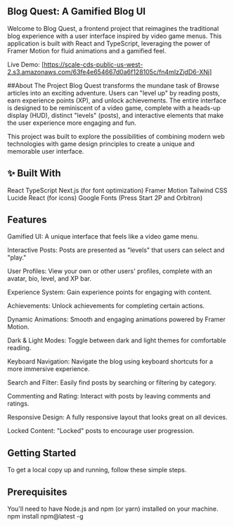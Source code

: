 ## Blog Quest: A Gamified Blog UI
Welcome to Blog Quest, a frontend project that reimagines the traditional blog experience with a user interface inspired by video game menus. This application is built with React and TypeScript, leveraging the power of Framer Motion for fluid animations and a gamified feel.

Live Demo: [https://scale-cds-public-us-west-2.s3.amazonaws.com/63fe4e654667d0a6f128105c/fn4mIzZjdD6-XNj]

##About The Project
Blog Quest transforms the mundane task of Browse articles into an exciting adventure. Users can "level up" by reading posts, earn experience points (XP), and unlock achievements. The entire interface is designed to be reminiscent of a video game, complete with a heads-up display (HUD), distinct "levels" (posts), and interactive elements that make the user experience more engaging and fun.

This project was built to explore the possibilities of combining modern web technologies with game design principles to create a unique and memorable user interface.

## ✨ Built With
React
TypeScript
Next.js (for font optimization)
Framer Motion
Tailwind CSS
Lucide React (for icons)
Google Fonts (Press Start 2P and Orbitron)

## Features
Gamified UI: A unique interface that feels like a video game menu.

Interactive Posts: Posts are presented as "levels" that users can select and "play."

User Profiles: View your own or other users' profiles, complete with an avatar, bio, level, and XP bar.

Experience System: Gain experience points for engaging with content.

Achievements: Unlock achievements for completing certain actions.

Dynamic Animations: Smooth and engaging animations powered by Framer Motion.

Dark & Light Modes: Toggle between dark and light themes for comfortable reading.

Keyboard Navigation: Navigate the blog using keyboard shortcuts for a more immersive experience.

Search and Filter: Easily find posts by searching or filtering by category.

Commenting and Rating: Interact with posts by leaving comments and ratings.

Responsive Design: A fully responsive layout that looks great on all devices.

Locked Content: "Locked" posts to encourage user progression.

## Getting Started
To get a local copy up and running, follow these simple steps.

## Prerequisites
You'll need to have Node.js and npm (or yarn) installed on your machine.
npm install npm@latest -g
